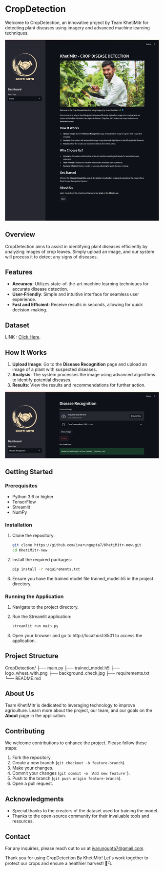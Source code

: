 # CropDetection

Welcome to CropDetection, an innovative project by Team KhetiMitr for detecting plant diseases using imagery and advanced machine learning techniques.

![Alt text](ss1.png)

## Overview

CropDetection aims to assist in identifying plant diseases efficiently by analyzing images of crop leaves. Simply upload an image, and our system will process it to detect any signs of diseases.

## Features

- **Accuracy**: Utilizes state-of-the-art machine learning techniques for accurate disease detection.
- **User-Friendly**: Simple and intuitive interface for seamless user experience.
- **Fast and Efficient**: Receive results in seconds, allowing for quick decision-making.

## Dataset

LINK : [Click Here](https://www.kaggle.com/datasets/vipoooool/new-plant-diseases-dataset).

## How It Works

1. **Upload Image**: Go to the **Disease Recognition** page and upload an image of a plant with suspected diseases.
2. **Analysis**: The system processes the image using advanced algorithms to identify potential diseases.
3. **Results**: View the results and recommendations for further action.

![Alt text](ss2.png)

## Getting Started

### Prerequisites

- Python 3.6 or higher
- TensorFlow
- Streamlit
- NumPy

### Installation

1. Clone the repository:

   ```bash
   git clone https://github.com/ivarungupta7/KhetiMitr-new.git
   cd KhetiMitr-new
   ```
2. Install the required packages:
   
   ```bash
   pip install -r requirements.txt
   ```
3. Ensure you have the trained model file trained_model.h5 in the project directory.

### Running the Application

1. Navigate to the project directory.
   
2. Run the Streamlit application:

   ```bash
   streamlit run main.py
   ```
3. Open your browser and go to http://localhost:8501 to access the application.

## Project Structure

CropDetection/
├── main.py
├── trained_model.h5
├── logo_wheat_with.png
├── background_check.jpg
├── requirements.txt
└── README.md

## About Us

Team KhetiMitr is dedicated to leveraging technology to improve agriculture. Learn more about the project, our team, and our goals on the **About** page in the application.

## Contributing

We welcome contributions to enhance the project. Please follow these steps:

1. Fork the repository.
2. Create a new branch (`git checkout -b feature-branch`).
3. Make your changes.
4. Commit your changes (`git commit -m 'Add new feature'`).
5. Push to the branch (`git push origin feature-branch`).
6. Open a pull request.


## Acknowledgments

- Special thanks to the creators of the dataset used for training the model.
- Thanks to the open-source community for their invaluable tools and resources.

## Contact

For any inquiries, please reach out to us at [ivarungupta7@gmail.com](mailto:ivarungupta7@gmail.com).

Thank you for using CropDetection By KhetiMitr! Let's work together to protect our crops and ensure a healthier harvest! 🌿🔍

